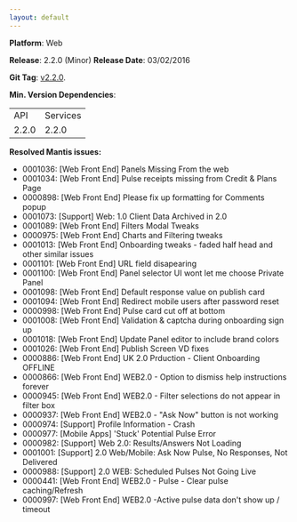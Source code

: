 ```yaml
---
layout: default
---
```


**Platform**: Web

**Release**: 2.2.0 (Minor)
**Release Date**: 03/02/2016

**Git Tag**: [v2.2.0](https://github.com/OnePulse/onepulse-v2-web/releases/tag/v2.2.0).

**Min. Version Dependencies**:

<table>
  <tr>
    <td>API</td>
    <td>Services</td>
  </tr>
  <tr>
    <td>2.2.0</td>
    <td>2.2.0</td>
  </tr>
</table>

**Resolved Mantis issues:**
*   0001036: [Web Front End] Panels Missing From the web
*   0001034: [Web Front End] Pulse receipts missing from Credit & Plans Page
*   0000898: [Web Front End] Please fix up formatting for Comments popup
*   0001073: [Support] Web: 1.0 Client Data Archived in 2.0
*   0001089: [Web Front End] Filters Modal Tweaks
*   0000975: [Web Front End] Charts and Filtering tweaks
*   0001013: [Web Front End] Onboarding tweaks - faded half head and other similar issues
*   0001101: [Web Front End] URL field disapearing
*   0001100: [Web Front End] Panel selector UI wont let me choose Private Panel
*   0001098: [Web Front End] Default response value on publish card
*   0001094: [Web Front End] Redirect mobile users after password reset
*   0000998: [Web Front End] Pulse card cut off at bottom
*   0001008: [Web Front End] Validation & captcha during onboarding sign up
*   0001018: [Web Front End] Update Panel editor to include brand colors
*   0001026: [Web Front End] Publish Screen VD fixes
*   0000886: [Web Front End] UK 2.0 Prduction - Client Onboarding OFFLINE
*   0000866: [Web Front End] WEB2.0 - Option to dismiss help instructions forever
*   0000945: [Web Front End] WEB2.0 - Filter selections do not appear in filter box
*   0000937: [Web Front End] WEB2.0 - "Ask Now" button is not working
*   0000974: [Support] Profile Information - Crash
*   0000977: [Mobile Apps] 'Stuck' Potential Pulse Error
*   0000982: [Support] Web 2.0: Results/Answers Not Loading
*   0001001: [Support] 2.0 Web/Mobile: Ask Now Pulse, No Responses, Not Delivered
*   0000988: [Support] 2.0 WEB: Scheduled Pulses Not Going Live
*   0000441: [Web Front End] WEB2.0 - Pulse - Clear pulse caching/Refresh
*   0000997: [Web Front End] WEB2.0 -Active pulse data don't show up / timeout